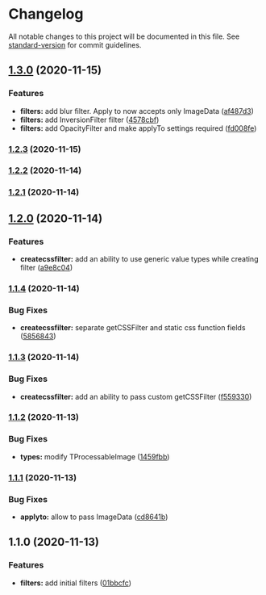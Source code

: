 # Changelog

All notable changes to this project will be documented in this file. See [standard-version](https://github.com/conventional-changelog/standard-version) for commit guidelines.

## [1.3.0](https://github.com/wolframdeus/css-js-filter/compare/v1.2.3...v1.3.0) (2020-11-15)


### Features

* **filters:** add blur filter. Apply to now accepts only ImageData ([af487d3](https://github.com/wolframdeus/css-js-filter/commit/af487d36a2c0408526c74c3432a25409b2de67a1))
* **filters:** add InversionFilter filter ([4578cbf](https://github.com/wolframdeus/css-js-filter/commit/4578cbfd8170905eb9715575a54af36c2b6c6ae8))
* **filters:** add OpacityFilter and make applyTo settings required ([fd008fe](https://github.com/wolframdeus/css-js-filter/commit/fd008feb35dafc790b697a54269a7c9d3056ae98))

### [1.2.3](https://github.com/wolframdeus/css-js-filter/compare/v1.2.2...v1.2.3) (2020-11-15)

### [1.2.2](https://github.com/wolframdeus/css-js-filter/compare/v1.2.1...v1.2.2) (2020-11-14)

### [1.2.1](https://github.com/wolframdeus/css-js-filter/compare/v1.2.0...v1.2.1) (2020-11-14)

## [1.2.0](https://github.com/wolframdeus/css-js-filter/compare/v1.1.4...v1.2.0) (2020-11-14)


### Features

* **createcssfilter:** add an ability to use generic value types while creating filter ([a9e8c04](https://github.com/wolframdeus/css-js-filter/commit/a9e8c0403c85da787e05f0ff674c1c984f73cc0d))

### [1.1.4](https://github.com/wolframdeus/css-js-filter/compare/v1.1.3...v1.1.4) (2020-11-14)


### Bug Fixes

* **createcssfilter:** separate getCSSFilter and static css function fields ([5856843](https://github.com/wolframdeus/css-js-filter/commit/5856843fc7769bf7280494ffc5bd1a13599a444d))

### [1.1.3](https://github.com/wolframdeus/css-js-filter/compare/v1.1.2...v1.1.3) (2020-11-14)


### Bug Fixes

* **createcssfilter:** add an ability to pass custom getCSSFilter ([f559330](https://github.com/wolframdeus/css-js-filter/commit/f5593308591b6789f54d1d700b824306568bdca7))

### [1.1.2](https://github.com/wolframdeus/css-js-filter/compare/v1.1.1...v1.1.2) (2020-11-13)


### Bug Fixes

* **types:** modify TProcessableImage ([1459fbb](https://github.com/wolframdeus/css-js-filter/commit/1459fbbb339ad92b98e2bdea686d9190f5ff0ea0))

### [1.1.1](https://github.com/wolframdeus/css-js-filter/compare/v1.1.0...v1.1.1) (2020-11-13)


### Bug Fixes

* **applyto:** allow to pass ImageData ([cd8641b](https://github.com/wolframdeus/css-js-filter/commit/cd8641b5621161275791716af0f42c6e2000948a))

## 1.1.0 (2020-11-13)


### Features

* **filters:** add initial filters ([01bbcfc](https://github.com/wolframdeus/css-js-filter/commit/01bbcfc26a23b5c09fb8aa4e3f598a7bd0f5cd47))

